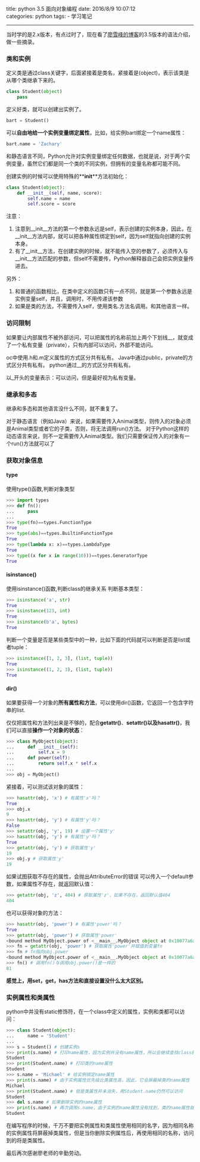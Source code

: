 title: python 3.5 面向对象编程
date: 2016/8/9 10:07:12  
categories: python
tags:
	- 学习笔记

---


当时学的是2.x版本，有点过时了，现在看了[廖雪峰的博客](http://www.liaoxuefeng.com/)的3.5版本的语法介绍，做一些摘录。

<!--more-->


### 类和实例
定义类是通过class关键字，后面紧接着是类名，紧接着是(object)，表示该类是从哪个类继承下来的。
```python
class Student(object)
	pass
```

定义好类，就可以创建出实例了。
```python
bart = Student()
```

可以**自由地给一个实例变量绑定属性**，比如，给实例bart绑定一个name属性：
```python
bart.name = 'Zachary'
```
和静态语言不同，Python允许对实例变量绑定任何数据，也就是说，对于两个实例变量，虽然它们都是同一个类的不同实例，但拥有的变量名称都可能不同。

创建实例的时候可以使用特殊的**__init__**方法初始化：
```python
class Student(object):
    def __init__(self, name, score):
        self.name = name
        self.score = score
```
注意：
1. 注意到__init__方法的第一个参数永远是self，表示创建的实例本身，因此，在__init__方法内部，就可以把各种属性绑定到self，因为self就指向创建的实例本身。
2. 有了__init__方法，在创建实例的时候，就不能传入空的参数了，必须传入与__init__方法匹配的参数，但self不需要传，Python解释器自己会把实例变量传进去。

另外：
1. 和普通的函数相比，在类中定义的函数只有一点不同，就是第一个参数永远是实例变量self，并且，调用时，不用传递该参数
2. 如果是类的方法，不需要传入self，使用类名.方法名调用。和其他语言一样。

### 访问限制
如果要让内部属性不被外部访问，可以把属性的名称前加上两个下划线__，就变成了一个私有变量（private），只有内部可以访问，外部不能访问。

oc中使用.h和.m定义属性的方式区分共有私有。
Java中通过public，private的方式区分共有私有。
python通过__的方式区分共有私有。

以_开头的变量表示：可以访问，但是最好视为私有变量。

### 继承和多态
继承和多态和其他语言没什么不同，就不重复了。

对于静态语言（例如Java）来说，如果需要传入Animal类型，则传入的对象必须是Animal类型或者它的子类，否则，将无法调用run()方法。
对于Python这样的动态语言来说，则不一定需要传入Animal类型。我们只需要保证传入的对象有一个run()方法就可以了

### 获取对象信息
#### type
使用type()函数,判断对象类型
```python
>>> import types
>>> def fn():
...     pass
...
>>> type(fn)==types.FunctionType
True
>>> type(abs)==types.BuiltinFunctionType
True
>>> type(lambda x: x)==types.LambdaType
True
>>> type((x for x in range(10)))==types.GeneratorType
True
```

#### isinstance()
使用isinstance()函数,判断class的继承关系
判断基本类型：
```python
>>> isinstance('a', str)
True
>>> isinstance(123, int)
True
>>> isinstance(b'a', bytes)
True
```
判断一个变量是否是某些类型中的一种，比如下面的代码就可以判断是否是list或者tuple：
```python
>>> isinstance([1, 2, 3], (list, tuple))
True
>>> isinstance((1, 2, 3), (list, tuple))
True
```

#### dir()
如果要获得一个对象的**所有属性和方法**，可以使用dir()函数，它返回一个包含字符串的list.

仅仅把属性和方法列出来是不够的，配合**getattr()**、**setattr()**以及**hasattr()**，我们可以直接**操作一个对象的状态**：
```python
>>> class MyObject(object):
...     def __init__(self):
...         self.x = 9
...     def power(self):
...         return self.x * self.x
...
>>> obj = MyObject()
```
紧接着，可以测试该对象的属性：
```python
>>> hasattr(obj, 'x') # 有属性'x'吗？
True
>>> obj.x
9
>>> hasattr(obj, 'y') # 有属性'y'吗？
False
>>> setattr(obj, 'y', 19) # 设置一个属性'y'
>>> hasattr(obj, 'y') # 有属性'y'吗？
True
>>> getattr(obj, 'y') # 获取属性'y'
19
>>> obj.y # 获取属性'y'
19
```
如果试图获取不存在的属性，会抛出AttributeError的错误
可以传入一个default参数，如果属性不存在，就返回默认值：
```python
>>> getattr(obj, 'z', 404) # 获取属性'z'，如果不存在，返回默认值404
404
```

也可以获得对象的方法：
```python
>>> hasattr(obj, 'power') # 有属性'power'吗？
True
>>> getattr(obj, 'power') # 获取属性'power'
<bound method MyObject.power of <__main__.MyObject object at 0x10077a6a0>>
>>> fn = getattr(obj, 'power') # 获取属性'power'并赋值到变量fn
>>> fn # fn指向obj.power
<bound method MyObject.power of <__main__.MyObject object at 0x10077a6a0>>
>>> fn() # 调用fn()与调用obj.power()是一样的
81
```

**感觉上，用set，get，has方法和直接设置没什么太大区别。**

### 实例属性和类属性
python中并没有static修饰符，在一个class中定义的属性，实例和类都可以访问：
```python
>>> class Student(object):
...     name = 'Student'
...
>>> s = Student() # 创建实例s
>>> print(s.name) # 打印name属性，因为实例并没有name属性，所以会继续查找class的name属性
Student
>>> print(Student.name) # 打印类的name属性
Student
>>> s.name = 'Michael' # 给实例绑定name属性
>>> print(s.name) # 由于实例属性优先级比类属性高，因此，它会屏蔽掉类的name属性
Michael
>>> print(Student.name) # 但是类属性并未消失，用Student.name仍然可以访问
Student
>>> del s.name # 如果删除实例的name属性
>>> print(s.name) # 再次调用s.name，由于实例的name属性没有找到，类的name属性就显示出来了
Student
```
在编写程序的时候，千万不要把实例属性和类属性使用相同的名字，因为相同名称的实例属性将屏蔽掉类属性，但是当你删除实例属性后，再使用相同的名称，访问到的将是类属性。

最后再次感谢廖老师的辛勤劳动。
